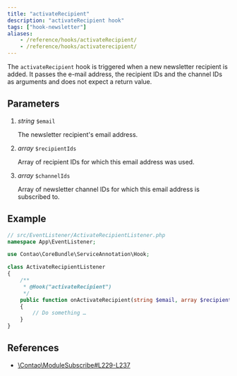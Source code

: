 ```yaml
---
title: "activateRecipient"
description: "activateRecipient hook"
tags: ["hook-newsletter"]
aliases:
    - /reference/hooks/activateRecipient/
    - /reference/hooks/activaterecipient/
---
```



The `activateRecipient` hook is triggered when a new newsletter recipient is added. 
It passes the e-mail address, the recipient IDs and the channel IDs as arguments 
and does not expect a return value.


## Parameters

1. *string* `$email`

    The newsletter recipient's email address.

2. *array* `$recipientIds`

    Array of recipient IDs for which this email address was used.

3. *array* `$channelIds`

    Array of newsletter channel IDs for which this email address is subscribed to.


## Example

```php
// src/EventListener/ActivateRecipientListener.php
namespace App\EventListener;

use Contao\CoreBundle\ServiceAnnotation\Hook;

class ActivateRecipientListener
{
    /**
     * @Hook("activateRecipient")
     */
    public function onActivateRecipient(string $email, array $recipientIds, array $channelIds): void
    {
        // Do something …
    }
}
```


## References

* [\Contao\ModuleSubscribe#L229-L237](https://github.com/contao/contao/blob/4.7.6/newsletter-bundle/src/Resources/contao/modules/ModuleSubscribe.php#L229-L237)

